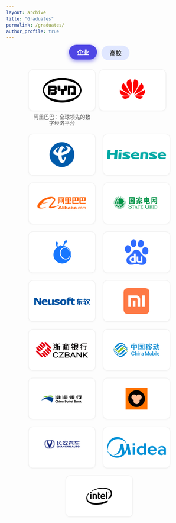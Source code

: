 ```yaml
---
layout: archive
title: "Graduates"
permalink: /graduates/
author_profile: true
---
```


<style>
  .filter-buttons {
    margin-bottom: 25px;
    display: flex;
    flex-wrap: wrap;
    gap: 12px;
    justify-content: center;
  }

  .filter-buttons button {
    padding: 8px 22px;
    border: none;
    border-radius: 9999px;
    background: #e0e7ff;
    color: #333;
    font-weight: 600;
    font-size: 1rem;
    cursor: pointer;
    transition: background-color 0.25s ease, box-shadow 0.25s ease, color 0.25s ease, transform 0.15s ease;
  }

  .filter-buttons button:hover {
    background-color: #c7d2fe;
    box-shadow: inset 0 0 8px rgba(0,0,0,0.12);
    transform: translateY(-2px);
  }

  .filter-buttons button.active {
    background-color: #4f46e5;
    color: #fff;
    box-shadow: 0 4px 12px rgba(79, 70, 229, 0.6);
    transform: translateY(-2px);
  }

  .logo-grid {
    display: flex;
    flex-wrap: wrap;
    gap: 20px;
    justify-content: center;
  }

  .logo-card {
    width: 160px;
    height: 90px;
    display: flex;
    align-items: center;
    justify-content: center;
    border: 1px solid #eee;
    border-radius: 12px;
    background-color: #fff;
    padding: 10px;
    box-shadow: 0 1px 4px rgba(0,0,0,0.05);
    transition: transform 0.3s ease, box-shadow 0.3s ease;
  }

  .logo-card img {
    max-height: 70px;
    max-width: 100%;
    object-fit: contain;
  }

  .logo-card:hover {
    transform: scale(1.05);
    box-shadow: 0 8px 20px rgba(0,0,0,0.1);
  }

  .logo-wrapper {
  display: flex;
  flex-direction: column;
  align-items: center;
  width: 160px;
}

  .logo-caption {
  margin-top: 8px;
  text-align: center;
  font-size: 0.875rem;
  color: #555;
  line-height: 1.2;
}


  @media (max-width: 600px) {
    .logo-card {
      width: 120px;
      height: 70px;
    }
  }
</style>

<div class="filter-buttons">
  <button class="active" onclick="switchTab('enterprise', this)">企业</button>
  <button onclick="switchTab('university', this)">高校</button>
</div>

<div id="enterprise" class="logo-grid">
    <div class="logo-wrapper">
      <div class="logo-card"><img src="/images/enterprise/比亚迪.png" alt="企业1"></div>
      <div class="logo-caption">阿里巴巴：全球领先的数字经济平台</div>
    </div>
  <div class="logo-card"><img src="/images/enterprise/华为.png" alt="企业2"></div>
  <div class="logo-card"><img src="/images/enterprise/中国电信.png" alt="企业3"></div>
  <div class="logo-card"><img src="/images/enterprise/海信logo.png" alt="企业4"></div>
  <div class="logo-card"><img src="/images/enterprise/阿里巴巴.png" alt="企业5"></div>
  <div class="logo-card"><img src="/images/enterprise/国家电网.png" alt="企业6"></div>
  <div class="logo-card"><img src="/images/enterprise/蚂蚁集团备份.png" alt="企业7"></div>
  <div class="logo-card"><img src="/images/enterprise/百度.png" alt="企业8"></div>
  <div class="logo-card"><img src="/images/enterprise/东软.png" alt="企业9"></div>
  <div class="logo-card"><img src="/images/enterprise/小米.png" alt="企业10"></div>
  <div class="logo-card"><img src="/images/enterprise/浙商银行.png" alt="企业11"></div>
  <div class="logo-card"><img src="/images/enterprise/中国移动.png" alt="企业12"></div>
  <div class="logo-card"><img src="/images/enterprise/渤海银行.png" alt="企业13"></div>
  <div class="logo-card"><img src="/images/enterprise/猿辅导.png" alt="企业14"></div>
  <div class="logo-card"><img src="/images/enterprise/长安汽车v标&logo-copy.png" alt="企业15"></div>
  <div class="logo-card"><img src="/images/enterprise/美的logo.png" alt="企业16"></div>
  <div class="logo-card"><img src="/images/enterprise/英特尔.png" alt="企业17"></div>
</div>

<div id="university" class="logo-grid" style="display: none;">
  <div class="logo-card"><img src="/images/university/大连理工大学.png" alt="高校1"></div>
  <div class="logo-card"><img src="/images/university/电子科技大学.png" alt="高校2"></div>
  <div class="logo-card"><img src="/images/university/东北大学.png" alt="高校3"></div>
  <div class="logo-card"><img src="/images/university/东京大学.jpg" alt="高校4"></div>
  <div class="logo-card"><img src="/images/university/卡内基梅隆大学.jpg" alt="高校5"></div>
  <div class="logo-card"><img src="/images/university/康奈尔大学.jpg" alt="高校6"></div>
  <div class="logo-card"><img src="/images/university/清华大学.png" alt="高校7"></div>
  <div class="logo-card"><img src="/images/university/深圳大学.png" alt="高校8"></div>
  <div class="logo-card"><img src="/images/university/武汉大学.png" alt="高校9"></div>
  <div class="logo-card"><img src="/images/university/浙江大学.png" alt="高校10"></div>
  <div class="logo-card"><img src="/images/university/哈尔滨工业大学.png" alt="高校11"></div>
</div>

<script>
  function switchTab(tabId, btn) {
    document.getElementById('enterprise').style.display = tabId === 'enterprise' ? 'flex' : 'none';
    document.getElementById('university').style.display = tabId === 'university' ? 'flex' : 'none';

    const buttons = document.querySelectorAll('.filter-buttons button');
    buttons.forEach(b => b.classList.remove('active'));
    btn.classList.add('active');
  }
</script>
